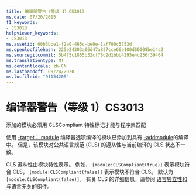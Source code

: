 ```yaml
---
title: 编译器警告（等级 1）CS3013
ms.date: 07/20/2015
f1_keywords:
- CS3013
helpviewer_keywords:
- CS3013
ms.assetid: 00b3bbe1-f2a0-465c-be0e-1af700c5753d
ms.openlocfilehash: 225e24303a06d47a827cce66e100d60008be14a2
ms.sourcegitcommit: 5b475c1855b32cf78d2d1bbb4295e4c236f39464
ms.translationtype: MT
ms.contentlocale: zh-CN
ms.lasthandoff: 09/24/2020
ms.locfileid: "91154205"
---
```

# <a name="compiler-warning-level-1-cs3013"></a>编译器警告（等级 1）CS3013

添加的模块必须用 CLSCompliant 特性标记才能与程序集匹配  
  
 使用 [-target： module](../language-reference/compiler-options/target-module-compiler-option.md) 编译器选项编译的模块已添加到具有 [-addmodule](../language-reference/compiler-options/addmodule-compiler-option.md)的编译中。 但是，该模块对公共语言规范 (CLS) 的遵从性与当前编译的 CLS 状态不一致。  
  
 CLS 遵从性由模块特性表示。 例如， `[module:CLSCompliant(true)]` 表示模块符合 CLS， `[module:CLSCompliant(false)]` 表示模块不符合 CLS。 默认为 `[module:CLSCompliant(false)]`。 有关 CLS 的详细信息，请参阅 [语言独立性和与语言无关的组件](../../standard/language-independence-and-language-independent-components.md)。
